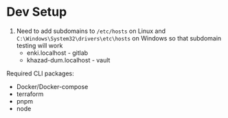 # Dev Setup

1. Need to add subdomains to `/etc/hosts` on Linux and `C:\Windows\System32\drivers\etc\hosts` on Windows so that subdomain testing will work
   - enki.localhost - gitlab
   - khazad-dum.localhost - vault  

Required CLI packages:

- Docker/Docker-compose
- terraform
- pnpm
- node
